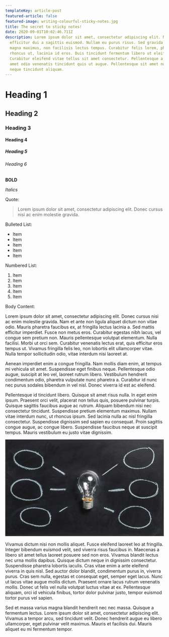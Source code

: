 ```yaml
---
templateKey: article-post
featured-article: false
featured-image: writing-colourful-sticky-notes.jpg
title: The secret to sticky notes!
date: 2020-09-01T10:02:46.711Z
description: Lorem ipsum dolor sit amet, consectetur adipiscing elit. Maecenas
  efficitur dui a sagittis euismod. Nullam eu purus risus. Sed gravida massa ut
  magna maximus, non facilisis lectus tempus. Curabitur felis lorem, pharetra eu
  rhoncus ut, lacinia id eros. Duis tincidunt fermentum libero ut eleifend.
  Curabitur eleifend vitae tellus sit amet consectetur. Pellentesque a lorem sit
  amet odio venenatis tincidunt quis ut augue. Pellentesque sit amet nunc vitae
  neque tincidunt aliquam.
---
```

# Heading 1

## Heading 2

### Heading 3

#### Heading 4

##### Heading 5

###### Heading 6

**BOLD**

*Italics*

Quote:

> Lorem ipsum dolor sit amet, consectetur adipiscing elit. Donec cursus nisi ac enim molestie gravida.

Bulleted List:

* Item
* Item
* Item
* Item
* Item

Numbered List:

1. Item
2. Item
3. Item
4. Item
5. Item

Body Content:

Lorem ipsum dolor sit amet, consectetur adipiscing elit. Donec cursus nisi ac enim molestie gravida. Nam et ante non ligula aliquet dictum non vitae odio. Mauris pharetra faucibus ex, at fringilla lectus lacinia a. Sed mattis efficitur imperdiet. Fusce non metus eros. Curabitur egestas nibh lacus, vel congue sem pretium non. Mauris pellentesque volutpat elementum. Nulla facilisi. Morbi ut orci sem. Curabitur venenatis lectus erat, quis efficitur eros tempus ut. Vivamus fringilla felis leo, non lobortis elit ullamcorper vitae. Nulla tempor sollicitudin odio, vitae interdum nisi laoreet at.

Aenean imperdiet enim a congue fringilla. Nam mollis diam enim, at tempus mi vehicula sit amet. Suspendisse eget finibus neque. Pellentesque odio augue, suscipit at leo vel, laoreet rutrum libero. Vestibulum hendrerit condimentum odio, pharetra vulputate nunc pharetra a. Curabitur id nunc nec purus sodales bibendum in vel nisl. Donec viverra id est ac eleifend.

Pellentesque id tincidunt libero. Quisque sit amet risus nulla. In eget enim ipsum. Praesent orci velit, placerat non tellus quis, posuere pulvinar turpis. Quisque sagittis faucibus augue ac rutrum. Aliquam bibendum nisi nec consectetur tincidunt. Suspendisse pretium elementum maximus. Nullam vitae interdum nunc, ut rhoncus ipsum. Sed lacinia nulla ac nisl fringilla consectetur. Suspendisse dignissim sed sapien eu consequat. Proin sagittis congue augue, ac congue libero. Suspendisse faucibus neque at suscipit tempus. Mauris vestibulum eu justo vitae dignissim.

![](pexels-pixabay-355948.jpg)

Vivamus dictum nisi non mollis aliquet. Fusce eleifend laoreet leo at fringilla. Integer bibendum euismod velit, sed viverra risus faucibus in. Maecenas a libero sit amet tellus laoreet posuere sed non eros. Vivamus blandit lectus nec urna mollis dapibus. Quisque dictum neque in dignissim consectetur. Suspendisse pharetra lobortis iaculis. Cras vitae enim a ante eleifend viverra in quis nisl. Sed auctor dolor blandit, condimentum purus in, viverra purus. Cras sem nulla, egestas et consequat eget, semper eget lacus. Nunc ut lacus vitae augue mollis dictum. Praesent ornare lacus rutrum venenatis mollis. Donec ut felis vel nulla volutpat luctus vitae at ex. Pellentesque aliquam, orci id vehicula finibus, tortor dolor pulvinar justo, tempor euismod tortor purus vel sapien.

Sed et massa varius magna blandit hendrerit nec nec massa. Quisque a fermentum lectus. Lorem ipsum dolor sit amet, consectetur adipiscing elit. Vivamus a tempor arcu, sed tincidunt velit. Donec hendrerit augue eu libero ullamcorper, eget pulvinar velit maximus. Mauris et facilisis dui. Mauris aliquet eu mi fermentum tempor.